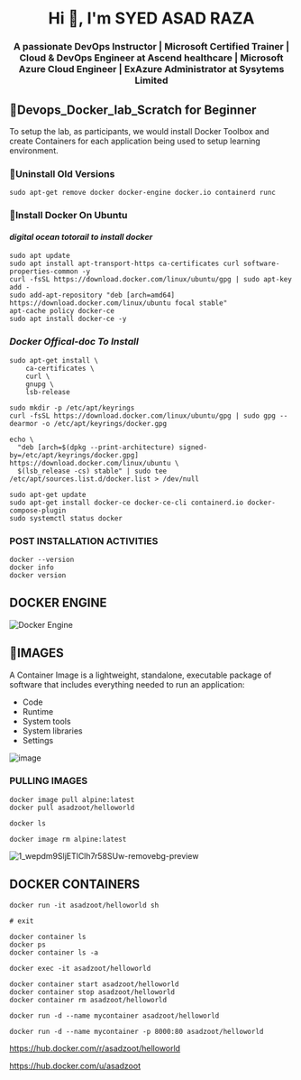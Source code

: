 <h1 align="center">Hi 👋, I'm SYED ASAD RAZA</h1>
<h3 align="center">A passionate DevOps Instructor | Microsoft Certified Trainer | Cloud & DevOps Engineer at Ascend healthcare | Microsoft Azure Cloud Engineer | ExAzure Administrator at Sysytems Limited </h3>

## 🐋Devops_Docker_lab_Scratch for Beginner
To setup the lab, as participants, we would install Docker Toolbox and create Containers for each application being used to setup learning environment.

### 🐞Uninstall Old Versions
```
sudo apt-get remove docker docker-engine docker.io containerd runc
```
### 🌱Install Docker On Ubuntu
#### _digital ocean totorail to install docker_
```
sudo apt update
sudo apt install apt-transport-https ca-certificates curl software-properties-common -y
curl -fsSL https://download.docker.com/linux/ubuntu/gpg | sudo apt-key add - 
sudo add-apt-repository "deb [arch=amd64] https://download.docker.com/linux/ubuntu focal stable" 
apt-cache policy docker-ce
sudo apt install docker-ce -y
```
### _Docker Offical-doc To Install_
```
sudo apt-get install \
    ca-certificates \
    curl \
    gnupg \
    lsb-release

sudo mkdir -p /etc/apt/keyrings
curl -fsSL https://download.docker.com/linux/ubuntu/gpg | sudo gpg --dearmor -o /etc/apt/keyrings/docker.gpg

echo \
  "deb [arch=$(dpkg --print-architecture) signed-by=/etc/apt/keyrings/docker.gpg] https://download.docker.com/linux/ubuntu \
  $(lsb_release -cs) stable" | sudo tee /etc/apt/sources.list.d/docker.list > /dev/null 

sudo apt-get update
sudo apt-get install docker-ce docker-ce-cli containerd.io docker-compose-plugin
sudo systemctl status docker
```

### POST INSTALLATION ACTIVITIES
```
docker --version
docker info
docker version
```
## DOCKER ENGINE

![Docker Engine](https://user-images.githubusercontent.com/71556060/196001769-03af9e4c-0afe-4711-a2e3-5db1c129227d.png)

## 🌈IMAGES

A Container Image is a lightweight, standalone, executable package of software that includes everything needed to run an application: 
  - Code
  - Runtime
  - System tools
  - System libraries 
  - Settings
  
  ![image](https://user-images.githubusercontent.com/71556060/197335508-15d51029-4770-4e0b-8f5a-03308a019490.png)

### PULLING IMAGES
```
docker image pull alpine:latest
docker pull asadzoot/helloworld
```
```
docker ls
```
```
docker image rm alpine:latest
```
![1_wepdm9SljETlClh7r58SUw-removebg-preview](https://user-images.githubusercontent.com/71556060/197335676-08787164-7667-4cb4-b9ab-5919ece688ac.png)

## DOCKER CONTAINERS
````
docker run -it asadzoot/helloworld sh
````
````
# exit
````
````
docker container ls
docker ps
docker container ls -a
````
````
docker exec -it asadzoot/helloworld
````
````
docker container start asadzoot/helloworld
docker container stop asadzoot/helloworld 
docker container rm asadzoot/helloworld
````
````
docker run -d --name mycontainer asadzoot/helloworld
````
````
docker run -d --name mycontainer -p 8000:80 asadzoot/helloworld
````

https://hub.docker.com/r/asadzoot/helloworld

https://hub.docker.com/u/asadzoot


